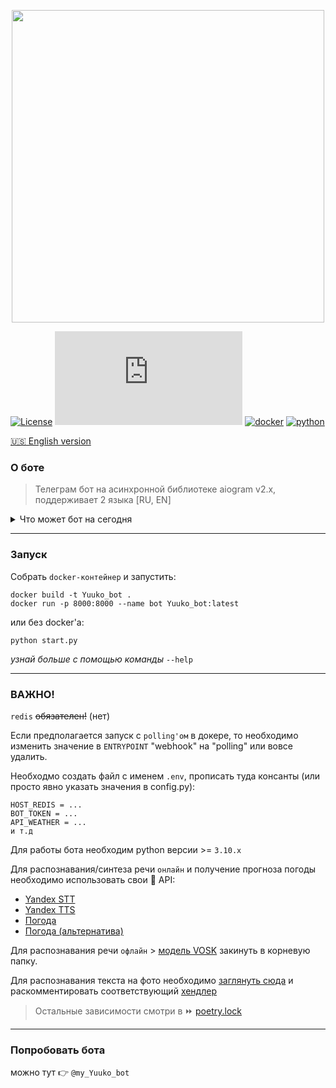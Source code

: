 <p align="center">
  <img alt="" src="https://i.ibb.co/FX1jp6H/preview-logo.webp" width="500px">
</p>	
        
[![License](https://img.shields.io/badge/License-Apache_2.0-blue.svg)](https://github.com/bbt-t/Yuuko/blob/master/LICENSE)
[![Latest release](https://badgen.net/github/release/Naereen/Strapdown.js)](https://github.com/bbt-t/Yuuko/releases/tag/v2.7.5)
[![docker](https://badges.aleen42.com/src/docker.svg)](https://www.docker.com/get-started)
[![python](https://badges.aleen42.com/src/python.svg)](https://www.python.org/downloads/release/python-3102/)

[:us: English version](README_en.md)
### О боте

>Телеграм бот на асинхронной библиотеке aiogram v2.x, поддерживает 2 языка [RU, EN]


<details>
 <summary>Что может бот на сегодня</summary>
<ul>
  <li>Оповестить о погоде :heavy_check_mark:</li>
  <li>Напомнить о делах :heavy_check_mark:</li>
  <li>Сохранять пароли :heavy_check_mark:</li>
  <li>Узнать какие дни "удачные" для стрижки :heavy_check_mark:</li>
  <li>Получить гороскоп :heavy_check_mark:</li>
  <li>Распознать текст на фото ️:warning:</li>
  <li>Сохранять рецепты :heavy_check_mark:</li>
</ul>
</details>

***

### Запуск
Собрать `docker-контейнер` и запустить:

    docker build -t Yuuko_bot .
    docker run -p 8000:8000 --name bot Yuuko_bot:latest 

или без docker'a:

    python start.py

_узнай больше с помощью команды_ `--help`

***

### ВАЖНО!
`redis` <s>обязателен!</s> (нет)

Если предполагается запуск c `polling'ом` в докере, то необходимо изменить значение в `ENTRYPOINT` "webhook" на "polling" или вовсе удалить.

Необходмо создать файл с именем `.env`, прописать туда консанты (или просто явно указать значения в config.py):

    HOST_REDIS = ...
    BOT_TOKEN = ...
    API_WEATHER = ...
    и т.д

Для работы бота необходим python версии >= `3.10.x`

Для распознавания/синтеза речи `онлайн` и получение прогноза погоды необходимо использовать свои :key: API:
- [Yandex STT](https://cloud.yandex.ru/docs/speechkit/stt/)
- [Yandex TTS](https://cloud.yandex.ru/docs/speechkit/tts/)
- [Погода](https://openweathermap.org/api)
- [Погода (альтернатива)](https://developer.accuweather.com)

Для  распознавания речи `офлайн` > [модель VOSK](https://alphacephei.com/vosk/models) закинуть в корневую папку.

Для распознавания текста на фото необходимо [заглянуть сюда](https://github.com/bbt-t/what_is_there) и раскомментировать соответствующий [хендлер](https://github.com/bbt-t/bot-pet/blob/master/handlers/__init__.py)

>Остальные зависимости смотри в :fast_forward: [poetry.lock](https://github.com/bbt-t/bot-pet-project/blob/master/poetry.lock)

***

### Попробовать бота

можно тут 👉 `@my_Yuuko_bot`
